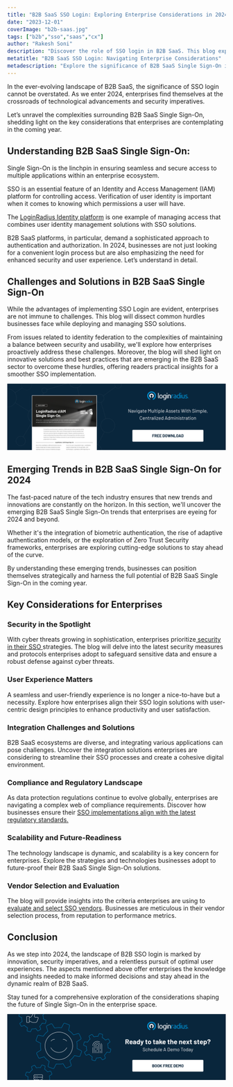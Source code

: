 ```yaml
---
title: "B2B SaaS SSO Login: Exploring Enterprise Considerations in 2024"
date: "2023-12-01"
coverImage: "b2b-saas.jpg"
tags: ["b2b","sso","saas","cx"]
author: "Rakesh Soni"
description: "Discover the role of SSO login in B2B SaaS. This blog explores challenges, emerging trends, and crucial considerations for enterprises in 2024. From security measures to user-centric design, stay ahead in the dynamic realm of B2B SaaS."
metatitle: "B2B SaaS SSO Login: Navigating Enterprise Considerations"
metadescription: "Explore the significance of B2B SaaS Single Sign-On in 2024. Uncover key considerations—from security trends to vendor selection—for informed enterprise decisions."
---
```

In the ever-evolving landscape of B2B SaaS, the significance of SSO login cannot be overstated. As we enter 2024, enterprises find themselves at the crossroads of technological advancements and security imperatives. 

Let’s unravel the complexities surrounding B2B SaaS Single Sign-On, shedding light on the key considerations that enterprises are contemplating in the coming year.

## Understanding B2B SaaS Single Sign-On:

Single Sign-On is the linchpin in ensuring seamless and secure access to multiple applications within an enterprise ecosystem. 

SSO is an essential feature of an Identity and Access Management (IAM) platform for controlling access. Verification of user identity is important when it comes to knowing which permissions a user will have. 

The [LoginRadius Identity platform](https://www.loginradius.com/single-sign-on/) is one example of managing access that combines user identity management solutions with SSO solutions.

B2B SaaS platforms, in particular, demand a sophisticated approach to authentication and authorization. In 2024, businesses are not just looking for a convenient login process but are also emphasizing the need for enhanced security and user experience. Let’s understand in detail. 

## Challenges and Solutions in B2B SaaS Single Sign-On

While the advantages of implementing SSO Login are evident, enterprises are not immune to challenges. This blog will dissect common hurdles businesses face while deploying and managing SSO solutions. 

From issues related to identity federation to the complexities of maintaining a balance between security and usability, we'll explore how enterprises proactively address these challenges. Moreover, the blog will shed light on innovative solutions and best practices that are emerging in the B2B SaaS sector to overcome these hurdles, offering readers practical insights for a smoother SSO implementation.

[![DS-SSO](DS-SSO.png)](https://www.loginradius.com/resource/loginradius-single-sign-on/)

## Emerging Trends in B2B SaaS Single Sign-On for 2024

The fast-paced nature of the tech industry ensures that new trends and innovations are constantly on the horizon. In this section, we'll uncover the emerging B2B SaaS Single Sign-On trends that enterprises are eyeing for 2024 and beyond. 

Whether it's the integration of biometric authentication, the rise of adaptive authentication models, or the exploration of Zero Trust Security frameworks, enterprises are exploring cutting-edge solutions to stay ahead of the curve. 

By understanding these emerging trends, businesses can position themselves strategically and harness the full potential of B2B SaaS Single Sign-On in the coming year.

## Key Considerations for Enterprises

### Security in the Spotlight

With cyber threats growing in sophistication, enterprises prioritize[ security in their SSO ](https://www.loginradius.com/blog/identity/benefits-single-sign-on-sso/)strategies. The blog will delve into the latest security measures and protocols enterprises adopt to safeguard sensitive data and ensure a robust defense against cyber threats.

### User Experience Matters

A seamless and user-friendly experience is no longer a nice-to-have but a necessity. Explore how enterprises align their SSO login solutions with user-centric design principles to enhance productivity and user satisfaction.

### Integration Challenges and Solutions

B2B SaaS ecosystems are diverse, and integrating various applications can pose challenges. Uncover the integration solutions enterprises are considering to streamline their SSO processes and create a cohesive digital environment.

### Compliance and Regulatory Landscape

As data protection regulations continue to evolve globally, enterprises are navigating a complex web of compliance requirements. Discover how businesses ensure their [SSO implementations align with the latest regulatory standards.](https://www.loginradius.com/blog/identity/legal-implications-of-sso/)

### Scalability and Future-Readiness

The technology landscape is dynamic, and scalability is a key concern for enterprises. Explore the strategies and technologies businesses adopt to future-proof their B2B SaaS Single Sign-On solutions.

### Vendor Selection and Evaluation

The blog will provide insights into the criteria enterprises are using to [evaluate and select SSO vendors](https://www.loginradius.com/blog/identity/best-sso-providers-loginradius/). Businesses are meticulous in their vendor selection process, from reputation to performance metrics.

## Conclusion

As we step into 2024, the landscape of B2B SSO login is marked by innovation, security imperatives, and a relentless pursuit of optimal user experiences. The aspects mentioned above offer enterprises the knowledge and insights needed to make informed decisions and stay ahead in the dynamic realm of B2B SaaS. 

Stay tuned for a comprehensive exploration of the considerations shaping the future of Single Sign-On in the enterprise space.

[![book-a-free-demo-loginradius](../../assets/book-a-demo-loginradius.png)](https://www.loginradius.com/contact-us?utm_source=blog&utm_medium=web&utm_campaign=b2b-saas-sso-login)